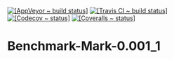 <!DOCTYPE markdown>
<meta charset="utf-8" content="text/markdown" lang="en">

<!-- "README.mkd" 0.001_1 (from "PL.#no-dist/README.mkd.PL") -->

[![[AppVeyor ~ build status]](https://ci.appveyor.com/api/projects/status/1ftgirtqfac8xym6/branch/?svg=true)](https://ci.appveyor.com//project/rivy/perl-Benchmark-Mark)
[![[Travis CI ~ build status]](https://travis-ci.org.svg?branch=)](https://travis-ci.org)
[![[Codecov ~ status]](https://codecov.io/gh/branch//graph/badge.svg)](https://codecov.io/gh)
[![[Coveralls ~ status]](https://coveralls.io/repos/github//badge.svg?branch=)](https://coveralls.io/github?branch=)

# Benchmark-Mark-0.001_1
